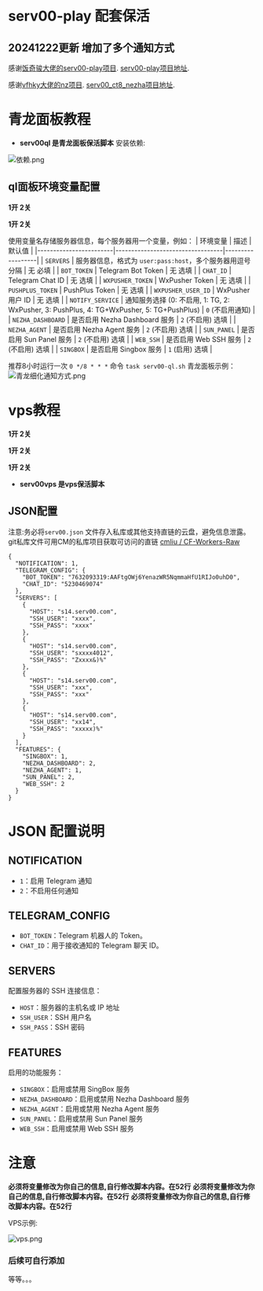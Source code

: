 # serv00-play 配套保活

## 20241222更新 增加了多个通知方式

感谢[饭奇骏大佬的serv00-play项目](https://github.com/frankiejun).  [serv00-play项目地址](https://github.com/frankiejun/serv00-play).

感谢[vfhky大佬的nz项目](https://github.com/vfhky).    [serv00_ct8_nezha项目地址](https://github.com/vfhky/serv00_ct8_nezha).

# 青龙面板教程
- **serv00ql 是青龙面板保活脚本**
安装依赖:

![依赖.png](https://jpg.zjccc.us.kg/file/1734808200086_依赖.png)

## ql面板环境变量配置
**1开 2关**

**1开 2关**

使用变量名存储服务器信息，每个服务器用一个变量，例如：
| 环境变量                | 描述                             | 默认值            |
|------------------------|----------------------------------|------------------|
| `SERVERS`              | 服务器信息，格式为 `user:pass:host`，多个服务器用逗号分隔 | 无    必填           |
| `BOT_TOKEN`            | Telegram Bot Token               | 无        选填       |
| `CHAT_ID`              | Telegram Chat ID                 | 无        选填         |
| `WXPUSHER_TOKEN`       | WxPusher Token                   | 无        选填         |
| `PUSHPLUS_TOKEN`       | PushPlus Token                   | 无       选填          |
| `WXPUSHER_USER_ID`     | WxPusher 用户 ID                 | 无        选填         |
| `NOTIFY_SERVICE`       | 通知服务选择 (0: 不启用, 1: TG, 2: WxPusher, 3: PushPlus, 4: TG+WxPusher, 5: TG+PushPlus) | `0` (不启用通知) |
| `NEZHA_DASHBOARD`      | 是否启用 Nezha Dashboard 服务   | `2` (不启用)   选填    | 
| `NEZHA_AGENT`          | 是否启用 Nezha Agent 服务       | `2` (不启用)    选填   |
| `SUN_PANEL`            | 是否启用 Sun Panel 服务         | `2` (不启用)    选填   |
| `WEB_SSH`              | 是否启用 Web SSH 服务           | `2` (不启用)    选填   |
| `SINGBOX`              | 是否启用 Singbox 服务           | `1` (启用)      选填   |


推荐8小时运行一次
`0 */8 * * *`
命令
`task serv00-ql.sh`
青龙面板示例：
![青龙细化通知方式.png](https://jpg.zjccc.us.kg/file/1734877473027_青龙细化通知方式.png)

# vps教程
**1开 2关**

**1开 2关**

**1开 2关**

- **serv00vps 是vps保活脚本**
## JSON配置
注意:务必将`serv00.json` 文件存入私库或其他支持直链的云盘，避免信息泄露。git私库文件可用CM的私库项目获取可访问的直链 [cmliu / CF-Workers-Raw](https://github.com/zjccc1999?submit=Search&q=raw&tab=stars&type=&sort=&direction=&submit=Search)
```
{
  "NOTIFICATION": 1,
  "TELEGRAM_CONFIG": {
    "BOT_TOKEN": "7632093319:AAFtgOWj6YenazWR5NqmmaHfU1RIJo0uhD0",
    "CHAT_ID": "5230469074"
  },
  "SERVERS": [
    {
      "HOST": "s14.serv00.com",
      "SSH_USER": "xxxx",
      "SSH_PASS": "xxxx" 
    },
    {
      "HOST": "s14.serv00.com",
      "SSH_USER": "sxxxx4012",
      "SSH_PASS": "Zxxxx&)%"
    },
    {
      "HOST": "s14.serv00.com",
      "SSH_USER": "xxx",
      "SSH_PASS": "xxx"
    },
    {
      "HOST": "s14.serv00.com",
      "SSH_USER": "xx14",
      "SSH_PASS": "xxxxx)%"
    }
  ],
  "FEATURES": {
    "SINGBOX": 1,
    "NEZHA_DASHBOARD": 2,
    "NEZHA_AGENT": 1,
    "SUN_PANEL": 2,
    "WEB_SSH": 2
  }
}

```
# JSON 配置说明

## NOTIFICATION
- `1`：启用 Telegram 通知
- `2`：不启用任何通知

## TELEGRAM_CONFIG
- `BOT_TOKEN`：Telegram 机器人的 Token。
- `CHAT_ID`：用于接收通知的 Telegram 聊天 ID。

## SERVERS
配置服务器的 SSH 连接信息：
- `HOST`：服务器的主机名或 IP 地址
- `SSH_USER`：SSH 用户名
- `SSH_PASS`：SSH 密码

## FEATURES
启用的功能服务：
- `SINGBOX`：启用或禁用 SingBox 服务
- `NEZHA_DASHBOARD`：启用或禁用 Nezha Dashboard 服务
- `NEZHA_AGENT`：启用或禁用 Nezha Agent 服务
- `SUN_PANEL`：启用或禁用 Sun Panel 服务
- `WEB_SSH`：启用或禁用 Web SSH 服务



# 注意
**必须将变量修改为你自己的信息,自行修改脚本内容。在52行** 
**必须将变量修改为你自己的信息,自行修改脚本内容。在52行**
**必须将变量修改为你自己的信息,自行修改脚本内容。在52行**


VPS示例:

![vps.png](https://jpg.zjccc.us.kg/file/1734808193445_vps.png)


### 后续可自行添加 

等等。。。  
